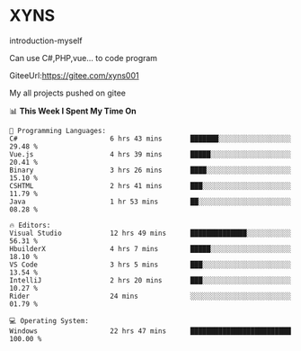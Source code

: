 # XYNS
introduction-myself

Can use C#,PHP,vue... to code program

GiteeUrl:https://gitee.com/xyns001

My all projects pushed on gitee

<!--START_SECTION:waka-->
📊 **This Week I Spent My Time On** 

```text
💬 Programming Languages: 
C#                       6 hrs 43 mins       ███████░░░░░░░░░░░░░░░░░░   29.48 % 
Vue.js                   4 hrs 39 mins       █████░░░░░░░░░░░░░░░░░░░░   20.41 % 
Binary                   3 hrs 26 mins       ████░░░░░░░░░░░░░░░░░░░░░   15.10 % 
CSHTML                   2 hrs 41 mins       ███░░░░░░░░░░░░░░░░░░░░░░   11.79 % 
Java                     1 hr 53 mins        ██░░░░░░░░░░░░░░░░░░░░░░░   08.28 % 

🔥 Editors: 
Visual Studio            12 hrs 49 mins      ██████████████░░░░░░░░░░░   56.31 % 
HbuilderX                4 hrs 7 mins        █████░░░░░░░░░░░░░░░░░░░░   18.10 % 
VS Code                  3 hrs 5 mins        ███░░░░░░░░░░░░░░░░░░░░░░   13.54 % 
IntelliJ                 2 hrs 20 mins       ███░░░░░░░░░░░░░░░░░░░░░░   10.27 % 
Rider                    24 mins             ░░░░░░░░░░░░░░░░░░░░░░░░░   01.79 % 

💻 Operating System: 
Windows                  22 hrs 47 mins      █████████████████████████   100.00 % 
```


<!--END_SECTION:waka-->
